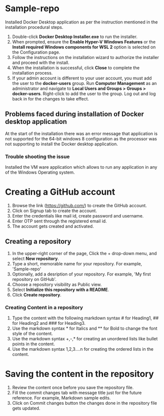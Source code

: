 # Sample-repo

Installed Docker Desktop application as per the instruction mentioned in the installation procedural steps.

1. Double-click **Docker Desktop Installer.exe** to run the installer.
2. When prompted, ensure the **Enable Hyper-V Windows Features** or the **Install required Windows components for WSL 2** option is selected on the Configuration page.
3. Follow the instructions on the installation wizard to authorize the installer and proceed with the install.
4. When the installation is successful, click **Close** to complete the installation process.
5. If your admin account is different to your user account, you must add the user to the **docker-users** group. Run **Computer Management** as an administrator and navigate to **Local  Users and Groups > Groups > docker-users**. Right-click to add the user to the group. Log out and log back in for the changes to take effect.

## Problems faced during installation of Docker desktop application

At the start of the installation there was an error message that application is not supported for the 64-bit windows 8 configuration as the processor was not supporting to install the Docker desktop application.

### Trouble shooting the issue 

Installed the VM ware application which allows to run any application in any of the Windows Operating system.

# Creating a GitHub account

1. Browse the link (https://github.com/) to create the GitHub account.
2. Click on Signup tab to create the account.
3. Enter the credentials like mail id, create password and username.
4. Enter OTP sent through the registered email id.
5. The account gets created and activated.

## Creating a repository

1. In the upper-right corner of the page, Click the + drop-down menu, and select **New repository**.
2. Type a short, memorable name for your repository. For example, 'Sample-repo'
3. Optionally, add a desription of your repository. For example, 'My first repository on GitHub'.
4. Choose a repository visibility as Public view.
5. Select **Initialize this repository with a README**.
6. Click **Create repository**.

### Creating Content in a repository

1. Type the content with the following markdown syntax # for Heading1, ## for Heading2 and ### for Heading3.
2. Use the markdown syntax * for Italics and ** for Bold to change the font style of the content.
3. Use the markdown syntax +,-,* for creating an unordered lists like bullet points in the content.
4. Use the markdown syntax 1,2,3....n for creating the ordered lists in the content.

# Saving the content in the repository

1. Review the content once before you save the repository file.
2. Fill the commit changes tab with message title just for the future reference. For example, Markdown sample edits.
3. Click on Commit changes button the changes done in the repository file gets updated.


